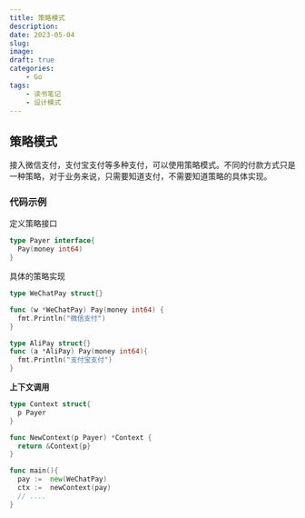 ```yaml
---
title: 策略模式
description: 
date: 2023-05-04
slug: 
image: 
draft: true
categories:
    - Go
tags:
    - 读书笔记
    - 设计模式
---
```


## 策略模式

接入微信支付，支付宝支付等多种支付，可以使用策略模式。不同的付款方式只是一种策略，对于业务来说，只需要知道支付，不需要知道策略的具体实现。

### 代码示例

定义策略接口

```go
type Payer interface{
  Pay(money int64) 
}
```

具体的策略实现

```go
type WeChatPay struct{}

func (w *WeChatPay) Pay(money int64) {
  fmt.Println("微信支付")
}
```

```go
type AliPay struct{}
func (a *AliPay) Pay(money int64){
  fmt.Println("支付宝支付")
}
```

**上下文调用**

```go
type Context struct{
  p Payer
}

func NewContext(p Payer) *Context {
  return &Context{p}
}

func main(){
  pay :=  new(WeChatPay)
  ctx :=  newContext(pay)
  // ....
}
```


